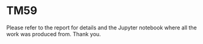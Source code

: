 # TM59

Please refer to the report for details and the Jupyter notebook where all the work was produced from. Thank you.
